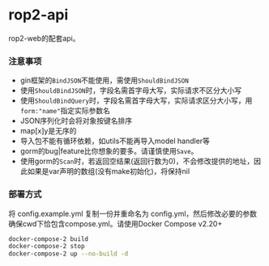 # rop2-api
rop2-web的配套api。

### 注意事项
- gin框架的`BindJSON`不能使用，需使用`ShouldBindJSON`
- 使用`ShouldBindJSON`时，字段名需首字母大写，实际请求不区分大小写
- 使用`ShouldBindQuery`时，字段名需首字母大写，实际请求区分大小写，用`form:"name"`指定实际参数名
- JSON序列化时会将对象按键名排序
- map\[x\]y是无序的
- 导入包不能有循环依赖，如utils不能再导入model handler等
- gorm的bug|feature比你想象的要多。请谨慎使用`Save`。
- 使用gorm的`Scan`时，若返回空结果(返回行数为0)，不会修改提供的地址，因此如果是var声明的数组(没有make初始化)，将保持nil

### 部署方式
将 config.example.yml 复制一份并重命名为 config.yml，然后修改必要的参数
确保cwd下恰包含compose.yml。请使用Docker Compose v2.20+

```sh
docker-compose-2 build
docker-compose-2 stop
docker-compose-2 up --no-build -d
```